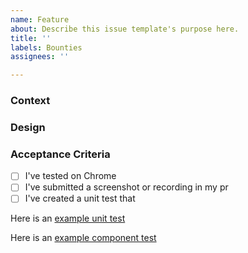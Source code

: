 ```yaml
---
name: Feature
about: Describe this issue template's purpose here.
title: ''
labels: Bounties
assignees: ''

---
```


### Context

### Design

### Acceptance Criteria
- [ ] I've tested on Chrome
- [ ] I've submitted a screenshot or recording in my pr
- [ ] I've created a unit test that 

Here is an [example unit test](https://github.com/stakwork/sphinx-tribes/blob/master/frontend/app/src/helpers/__test__/helpers.spec.ts)

Here is an [example component test](https://github.com/stakwork/sphinx-tribes/blob/9310f49b3b17a51992dada932f4298eb9eba15ff/frontend/app/src/people/widgetViews/__tests__/AboutView.spec.tsx)
